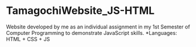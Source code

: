 # TamagochiWebsite_JS-HTML

Website developed by me as an individual assignment in my 1st Semester of Computer Programming to demonstrate JavaScript skills.
*Languages: HTML + CSS + JS
